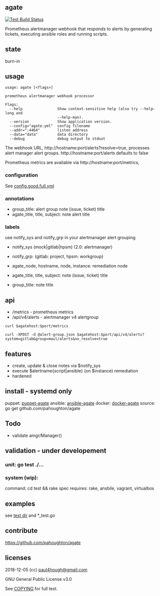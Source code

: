 ## agate

[![Test Build Status](https://travis-ci.org/pahoughton/agate.png)](https://travis-ci.org/pahoughton/agate)

Prometheus alertmanager webhook that responds to alerts by generating
tickets, executing ansible roles and running scripts.
## state

burn-in

## usage

```
usage: agate [<flags>]

prometheus alertmanager webhook processor

Flags:
  --help                Show context-sensitive help (also try --help-long and
                        --help-man).
  --version             Show application version.
  --config="agate.yml"  config filename
  --addr=":4464"        listen address
  --data="data"         data directory
  --debug               debug output to stdout

```

The webhook URL, http://hostname:port/alerts?resolve=true, processes
alert manager alert groups. http://hostname:port/alerts defaults to false

Prometheus metrics are available via http://hostname:port/metrics,

### configuration

See [config.good.full.yml](blob/master/config/testdata/config.good.full.yml)


### annotations

* group_title: alert group note (issue, ticket) title
* agate_title, title, subject: note alert title

### labels

use notify_sys and notify_grp in your alertmanager alert grouping

* notify_sys (mock|gitlab|hpsm) (2.0: alertmanager)
* notify_grp: {gitlab: project, hpsm: workgroup}

* agate_node, hostname, node, instance: remediation node
* agate_title, title, subject: note (issue, ticket) title
* group_title: note title

## api

* /metrics - prometheus metrics
* /api/v4/alerts - alertmanager v4 alertgroup

```
curl $agatehost:$port/metrics

curl -XPOST -d @alert-group.json $agatehost:$port/api/v4/alerts?system=gitlab&group=maul/alerts&no_resolve=true

```


## features

* create, update & close notes via $notify_sys
* execute $alertname{script|ansible} (on $instance) remediation
* hardened

## install - systemd only

puppet: [puppet-agate](https://github.com/pahoughton/puppet-agate)
ansible: [ansible-agate](https://github.com/pahoughton/puppet-agate)
docker: [docker-agate](FIXME)
source: go get github.com/pahoughton/agate

## Todo

- validate amgr/Manager()

## validation - under developement

### unit: go test ./...

### system (wip):

command: cd test && rake spec
requires: rake, ansbile, vagrant, virtualbox

## examples

see [test dir](blob/master/test) and *_test.go

## contribute

https://github.com/pahoughton/agate

## licenses

2018-12-05 (cc) <paul4hough@gmail.com>

GNU General Public License v3.0

See [COPYING](blob/master/COPYING) for full text.
